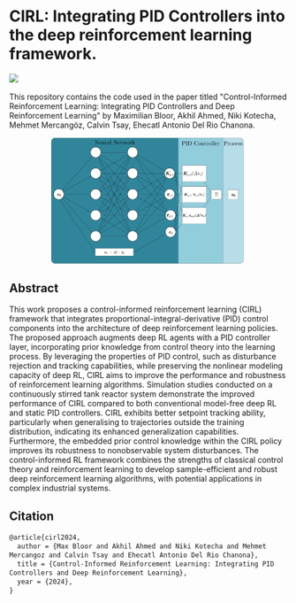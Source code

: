 # CIRL: Integrating PID Controllers into the deep reinforcement learning framework.
<p align="left">
      <a href="https://github.com/astral-sh/ruff">
        <img src="https://img.shields.io/endpoint?url=https://raw.githubusercontent.com/astral-sh/ruff/main/assets/badge/v2.json" /></a>
</p>
This repository contains the code used in the paper titled "Control-Informed Reinforcement Learning: Integrating PID Controllers and Deep Reinforcement Learning" by Maximilian Bloor, Akhil Ahmed, Niki Kotecha, Mehmet Mercangöz, Calvin Tsay, Ehecatl Antonio Del Rio Chanona.


<p align="center">
  <img src="./plots/RL-PID Diagram.png" width="70%">
</P>

## Abstract

This work proposes a control-informed reinforcement learning (CIRL) framework that integrates proportional-integral-derivative (PID) control components into the architecture of deep reinforcement learning policies. The proposed approach augments deep RL agents with a PID controller layer, incorporating prior knowledge from control theory into the learning process. By leveraging the properties of PID control, such as disturbance rejection and tracking capabilities, while preserving the nonlinear modeling capacity of deep RL, CIRL aims to improve the performance and robustness of reinforcement learning algorithms. Simulation studies conducted on a continuously stirred tank reactor system demonstrate the improved performance of CIRL compared to both conventional model-free deep RL and static PID controllers. CIRL exhibits better setpoint tracking ability, particularly when generalising to trajectories outside the training distribution, indicating its enhanced generalization capabilities. Furthermore, the embedded prior control knowledge within the CIRL policy improves its robustness to nonobservable system disturbances. The control-informed RL framework combines the strengths of classical control theory and reinforcement learning to develop sample-efficient and robust deep reinforcement learning algorithms, with potential applications in complex industrial systems.

## Citation

```
@article{cirl2024,
  author = {Max Bloor and Akhil Ahmed and Niki Kotecha and Mehmet Mercangoz and Calvin Tsay and Ehecatl Antonio Del Rio Chanona},
  title = {Control-Informed Reinforcement Learning: Integrating PID Controllers and Deep Reinforcement Learning},
  year = {2024},
}
```
